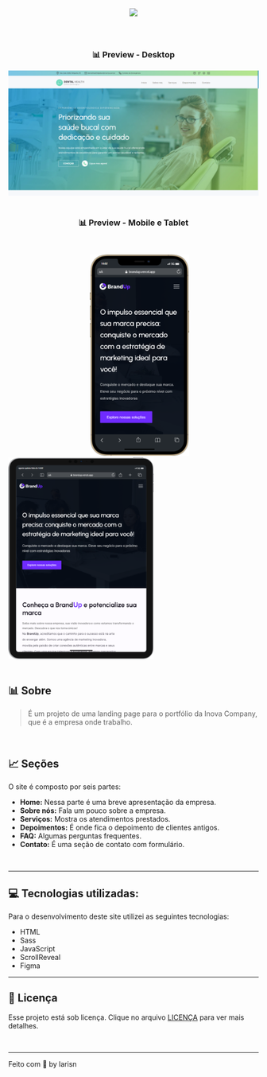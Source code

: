 
<h1 align="center">
<img src="assets/img/brand.svg" width="250px">
</h1>
<br>

<h3 align="center">
📊 Preview - Desktop
</h3>

![Desktop](https://github.com/larisn/dental-health/blob/main/assets/img/preview.png)
<br>
<br>

<h3 align="center">
📊 Preview - Mobile e Tablet
</h3>
<br>

&ensp; &ensp; &ensp; &ensp; &ensp; &ensp; &ensp; &ensp; &ensp; &ensp; &ensp; &ensp; &ensp; &ensp; &ensp; <img src="assets/img/preview-mobile.png" width="200px"> &ensp; &ensp; &ensp; <img src="assets/img/preview-tablet.png" width="293px">
<br>
<br>

## 📊 Sobre

> É um projeto de uma landing page para o portfólio da Inova Company, que é a empresa onde trabalho.
<br>


## 📈 Seções
O site é composto por seis partes:

- **Home:** Nessa parte é uma breve apresentação da empresa.
- **Sobre nós:** Fala um pouco sobre a empresa.
- **Serviços:** Mostra os atendimentos prestados.
- **Depoimentos:** É onde fica o depoimento de clientes antigos.
- **FAQ:** Algumas perguntas frequentes.
- **Contato:** É uma seção de contato com formulário.
<br>

---

## 💻 Tecnologias utilizadas:

Para o desenvolvimento deste site utilizei as seguintes tecnologias:

* HTML
* Sass
* JavaScript
* ScrollReveal
* Figma

---

## 🎐 Licença
Esse projeto está sob licença. Clique no arquivo [LICENÇA](https://github.com/larisn/larisn/blob/main/LICENSE.md) para ver mais detalhes.

<br>

---

Feito com 💙 by larisn
